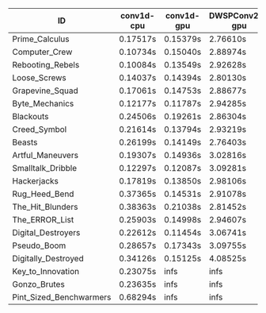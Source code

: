 |ID|conv1d-cpu|conv1d-gpu|DWSPConv2D-gpu|gemm-gpu|avg|
|-|-|-|-|-|-|
|Prime_Calculus|0.17517s|0.15379s|2.76610s|1.69447s|1.19738s|
|Computer_Crew|0.10734s|0.15040s|2.88974s|1.73692s|1.22110s|
|Rebooting_Rebels|0.10084s|0.13549s|2.92628s|1.72229s|1.22122s|
|Loose_Screws|0.14037s|0.14394s|2.80130s|1.83745s|1.23077s|
|Grapevine_Squad|0.17061s|0.14753s|2.88677s|1.75819s|1.24078s|
|Byte_Mechanics|0.12177s|0.11787s|2.94285s|1.83012s|1.25315s|
|Blackouts|0.24506s|0.19261s|2.86304s|1.71340s|1.25353s|
|Creed_Symbol|0.21614s|0.13794s|2.93219s|1.73519s|1.25536s|
|Beasts|0.26199s|0.14149s|2.76403s|1.88430s|1.26295s|
|Artful_Maneuvers|0.19307s|0.14936s|3.02816s|1.76334s|1.28348s|
|Smalltalk_Dribble|0.12297s|0.12087s|3.09281s|1.81302s|1.28742s|
|Hackerjacks|0.17819s|0.13850s|2.98106s|1.86840s|1.29154s|
|Rug_Heed_Bend|0.37365s|0.14531s|2.91078s|1.88921s|1.32974s|
|The_Hit_Blunders|0.38363s|0.21038s|2.81452s|1.92207s|1.33265s|
|The_ERROR_List|0.25903s|0.14998s|2.94607s|1.97639s|1.33287s|
|Digital_Destroyers|0.22612s|0.11454s|3.06741s|1.96089s|1.34224s|
|Pseudo_Boom|0.28657s|0.17343s|3.09755s|1.95824s|1.37895s|
|Digitally_Destroyed|0.34126s|0.15125s|4.08525s|2.52083s|1.77465s|
|Key_to_Innovation|0.23075s|infs|infs|2.66470s|infs|
|Gonzo_Brutes|0.23635s|infs|infs|infs|infs|
|Pint_Sized_Benchwarmers|0.68294s|infs|infs|4.44217s|infs|
